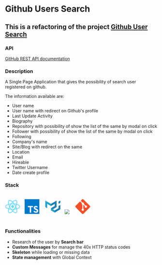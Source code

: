 <h1>Github Users Search</h1>

<h2>This is a refactoring of the project <a href="https://github.com/flgisimone/Github-User-Search" alt="Github-User-Search">Github User Search</a></h2>

<h3>API</h3>
<a href="https://docs.github.com/en/rest?apiVersion=2022-11-28">GitHub REST API documentation</a>

<h3>Description</h3>
<p>A Single Page Application that gives the possibility of search user registered on github.</p>

<span>The information available are:</span>
<ul>
<li>User name</li>
<li>User name with redirect on Github's profile</li>
<li>Last Update Activity</li>
<li>Biography</li>
<li>Repository with possibility of show the list of the same by modal on click</li>
<li>Follower with possibility of show the list of the same by modal on click</li>
<li>Following</li>
<li>Company's name</li>
<li>Site/Blog with redirect on the same</li>
<li>Location</li>
<li>Email</li>
<li>Hireable</li>
<li>Twitter Username</li>
<li>Date create profile</li>
</ul>

<h3>Stack</h3>
<span><img src="https://raw.githubusercontent.com/devicons/devicon/master/icons/react/react-original.svg" style="height: 50px; padding: 20px 0; margin-right: 10px" /></span>
<span><img src="https://raw.githubusercontent.com/devicons/devicon/master/icons/typescript/typescript-original.svg" style="height: 50px; padding: 20px 0; margin-right: 15px" /></span>
<span><img src="https://raw.githubusercontent.com/devicons/devicon/master/icons/materialui/materialui-original.svg" style="height: 50px; padding: 20px 0; margin-right: 10px" /></span>
<span><img src="https://static.npmjs.com/3dc95981de4241b35cd55fe126ab6b2c.png" style="height: 50px; padding: 20px 0; margin-right: 15px" /></span>
<span><img src="https://raw.githubusercontent.com/devicons/devicon/master/icons/git/git-original.svg" style="height: 50px; padding: 20px 0; margin-right: 15px" /></span>

<h3>Functionalities</h3>
<ul>
<li>Research of the user by <b>Search bar</b></li>
<li><b>Custom Messages</b> for manage the 40x HTTP status codes</li>
<li><b>Skeleton</b> while loading or missing data</li> 
<li><b>State management</b> with Global Context</li>
</ul>
